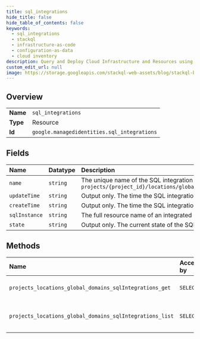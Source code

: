 ```yaml
---
title: sql_integrations
hide_title: false
hide_table_of_contents: false
keywords:
  - sql_integrations
  - stackql
  - infrastructure-as-code
  - configuration-as-data
  - cloud inventory
description: Query and Deploy Cloud Infrastructure and Resources using SQL
custom_edit_url: null
image: https://storage.googleapis.com/stackql-web-assets/blog/stackql-blog-post-featured-image.png
---
```

  
    

## Overview
<table><tbody>
<tr><td><b>Name</b></td><td><code>sql_integrations</code></td></tr>
<tr><td><b>Type</b></td><td>Resource</td></tr>
<tr><td><b>Id</b></td><td><code>google.managedidentities.sql_integrations</code></td></tr>
</tbody></table>

## Fields
| Name | Datatype | Description |
|:-----|:---------|:------------|
| `name` | `string` | The unique name of the SQL integration in the form of `projects/{project_id}/locations/global/domains/{domain_name}/sqlIntegrations/{sql_integration}` |
| `updateTime` | `string` | Output only. The time the SQL integration was updated. |
| `createTime` | `string` | Output only. The time the SQL integration was created. |
| `sqlInstance` | `string` | The full resource name of an integrated SQL instance |
| `state` | `string` | Output only. The current state of the SQL integration. |
## Methods
| Name | Accessible by | Required Params | Description |
|:-----|:--------------|:----------------|:------------|
| `projects_locations_global_domains_sqlIntegrations_get` | `SELECT` | `name` | Gets details of a single sqlIntegration. |
| `projects_locations_global_domains_sqlIntegrations_list` | `SELECT` | `parent` | Lists SqlIntegrations in a given domain. |
